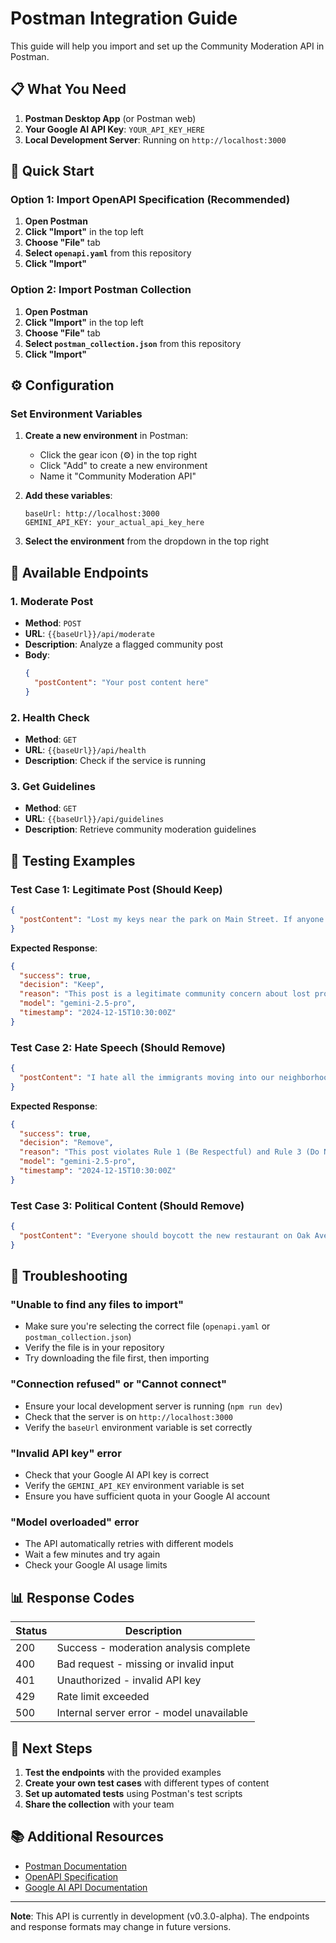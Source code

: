 # Postman Integration Guide

This guide will help you import and set up the Community Moderation API in Postman.

## 📋 What You Need

1. **Postman Desktop App** (or Postman web)
2. **Your Google AI API Key**: `YOUR_API_KEY_HERE`
3. **Local Development Server**: Running on `http://localhost:3000`

## 🚀 Quick Start

### Option 1: Import OpenAPI Specification (Recommended)

1. **Open Postman**
2. **Click "Import"** in the top left
3. **Choose "File"** tab
4. **Select `openapi.yaml`** from this repository
5. **Click "Import"**

### Option 2: Import Postman Collection

1. **Open Postman**
2. **Click "Import"** in the top left
3. **Choose "File"** tab
4. **Select `postman_collection.json`** from this repository
5. **Click "Import"**

## ⚙️ Configuration

### Set Environment Variables

1. **Create a new environment** in Postman:
   - Click the gear icon (⚙️) in the top right
   - Click "Add" to create a new environment
   - Name it "Community Moderation API"

2. **Add these variables**:
   ```
   baseUrl: http://localhost:3000
   GEMINI_API_KEY: your_actual_api_key_here
   ```

3. **Select the environment** from the dropdown in the top right

## 📡 Available Endpoints

### 1. Moderate Post
- **Method**: `POST`
- **URL**: `{{baseUrl}}/api/moderate`
- **Description**: Analyze a flagged community post
- **Body**:
  ```json
  {
    "postContent": "Your post content here"
  }
  ```

### 2. Health Check
- **Method**: `GET`
- **URL**: `{{baseUrl}}/api/health`
- **Description**: Check if the service is running

### 3. Get Guidelines
- **Method**: `GET`
- **URL**: `{{baseUrl}}/api/guidelines`
- **Description**: Retrieve community moderation guidelines

## 🧪 Testing Examples

### Test Case 1: Legitimate Post (Should Keep)
```json
{
  "postContent": "Lost my keys near the park on Main Street. If anyone finds them, please let me know. Thanks neighbors!"
}
```

**Expected Response**:
```json
{
  "success": true,
  "decision": "Keep",
  "reason": "This post is a legitimate community concern about lost property...",
  "model": "gemini-2.5-pro",
  "timestamp": "2024-12-15T10:30:00Z"
}
```

### Test Case 2: Hate Speech (Should Remove)
```json
{
  "postContent": "I hate all the immigrants moving into our neighborhood. They're ruining everything and should go back where they came from!"
}
```

**Expected Response**:
```json
{
  "success": true,
  "decision": "Remove",
  "reason": "This post violates Rule 1 (Be Respectful) and Rule 3 (Do Not Discriminate)...",
  "model": "gemini-2.5-pro",
  "timestamp": "2024-12-15T10:30:00Z"
}
```

### Test Case 3: Political Content (Should Remove)
```json
{
  "postContent": "Everyone should boycott the new restaurant on Oak Ave because the owner is a Democrat and supports liberal policies."
}
```

## 🔧 Troubleshooting

### "Unable to find any files to import"
- Make sure you're selecting the correct file (`openapi.yaml` or `postman_collection.json`)
- Verify the file is in your repository
- Try downloading the file first, then importing

### "Connection refused" or "Cannot connect"
- Ensure your local development server is running (`npm run dev`)
- Check that the server is on `http://localhost:3000`
- Verify the `baseUrl` environment variable is set correctly

### "Invalid API key" error
- Check that your Google AI API key is correct
- Verify the `GEMINI_API_KEY` environment variable is set
- Ensure you have sufficient quota in your Google AI account

### "Model overloaded" error
- The API automatically retries with different models
- Wait a few minutes and try again
- Check your Google AI usage limits

## 📊 Response Codes

| Status | Description |
|--------|-------------|
| 200 | Success - moderation analysis complete |
| 400 | Bad request - missing or invalid input |
| 401 | Unauthorized - invalid API key |
| 429 | Rate limit exceeded |
| 500 | Internal server error - model unavailable |

## 🎯 Next Steps

1. **Test the endpoints** with the provided examples
2. **Create your own test cases** with different types of content
3. **Set up automated tests** using Postman's test scripts
4. **Share the collection** with your team

## 📚 Additional Resources

- [Postman Documentation](https://learning.postman.com/)
- [OpenAPI Specification](https://swagger.io/specification/)
- [Google AI API Documentation](https://ai.google.dev/docs)

---

**Note**: This API is currently in development (v0.3.0-alpha). The endpoints and response formats may change in future versions. 